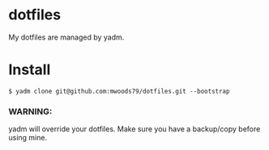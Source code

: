 # dotfiles

My dotfiles are managed by yadm.

# Install

```
$ yadm clone git@github.com:mwoods79/dotfiles.git --bootstrap
```

### WARNING:

yadm will override your dotfiles. Make sure you have a backup/copy before using mine.
